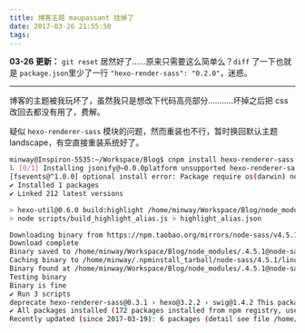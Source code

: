 ```yaml
---
title: 博客主题 maupassant 挂掉了
date: 2017-03-26 21:55:50
tags:
---
```

**03-26 更新：**
`git reset` 居然好了……原来只需要这么简单么？`diff` 了一下也就是 `package.json`里少了一行 `"hexo-render-sass": "0.2.0"`，迷惑。

***
博客的主题被我玩坏了，虽然我只是想改下代码高亮部分...........坏掉之后把 css 改回去都没有用了，费解。

疑似 `hexo-renderer-sass` 模块的问题，然而重装也不行，暂时换回默认主题 landscape，有空直接重装系统好了。
<!--more-->

```bash
minway@Inspiron-5535:~/Workspace/Blog$ cnpm install hexo-renderer-sass
⠧ [0/1] Installing jsonify@~0.0.0platform unsupported hexo-renderer-sass@0.3.1 › hexo@3.2.2 › hexo-fs@0.1.6 › chokidar@1.6.1 › fsevents@^1.0.0 Package require os(darwin) not compatible with your platform(linux)
[fsevents@^1.0.0] optional install error: Package require os(darwin) not compatible with your platform(linux)
✔ Installed 1 packages
✔ Linked 212 latest versions

> hexo-util@0.6.0 build:highlight /home/minway/Workspace/Blog/node_modules/.0.6.0@hexo-util
> node scripts/build_highlight_alias.js > highlight_alias.json

Downloading binary from https://npm.taobao.org/mirrors/node-sass/v4.5.1/linux-x64-48_binding.node
Download complete
Binary saved to /home/minway/Workspace/Blog/node_modules/.4.5.1@node-sass/vendor/linux-x64-48/binding.node
Caching binary to /home/minway/.npminstall_tarball/node-sass/4.5.1/linux-x64-48_binding.node
Binary found at /home/minway/Workspace/Blog/node_modules/.4.5.1@node-sass/vendor/linux-x64-48/binding.node
Testing binary
Binary is fine
✔ Run 3 scripts
deprecate hexo-renderer-sass@0.3.1 › hexo@3.2.2 › swig@1.4.2 This package is no longer maintained
✔ All packages installed (172 packages installed from npm registry, used 27s, speed 349.68kB/s, json 248(1.78MB), tarball 7.43MB)
Recently updated (since 2017-03-19): 6 packages (detail see file /home/minway/Workspace/Blog/node_modules/.recently_updates.txt)
```
